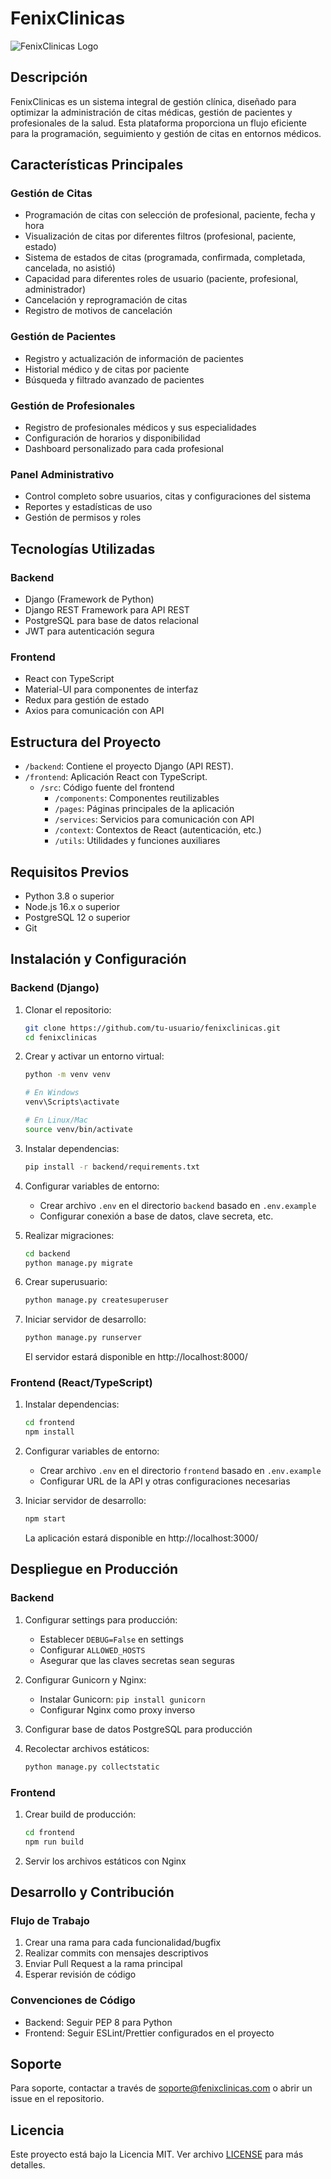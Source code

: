 # FenixClinicas

![FenixClinicas Logo](frontend/public/fenix_clinicas_logo.png)

## Descripción

FenixClinicas es un sistema integral de gestión clínica, diseñado para optimizar la administración de citas médicas, gestión de pacientes y profesionales de la salud. Esta plataforma proporciona un flujo eficiente para la programación, seguimiento y gestión de citas en entornos médicos.

## Características Principales

### Gestión de Citas
- Programación de citas con selección de profesional, paciente, fecha y hora
- Visualización de citas por diferentes filtros (profesional, paciente, estado)
- Sistema de estados de citas (programada, confirmada, completada, cancelada, no asistió)
- Capacidad para diferentes roles de usuario (paciente, profesional, administrador)
- Cancelación y reprogramación de citas
- Registro de motivos de cancelación

### Gestión de Pacientes
- Registro y actualización de información de pacientes
- Historial médico y de citas por paciente
- Búsqueda y filtrado avanzado de pacientes

### Gestión de Profesionales
- Registro de profesionales médicos y sus especialidades
- Configuración de horarios y disponibilidad
- Dashboard personalizado para cada profesional

### Panel Administrativo
- Control completo sobre usuarios, citas y configuraciones del sistema
- Reportes y estadísticas de uso
- Gestión de permisos y roles

## Tecnologías Utilizadas

### Backend
- Django (Framework de Python)
- Django REST Framework para API REST
- PostgreSQL para base de datos relacional
- JWT para autenticación segura

### Frontend
- React con TypeScript
- Material-UI para componentes de interfaz
- Redux para gestión de estado
- Axios para comunicación con API

## Estructura del Proyecto

- `/backend`: Contiene el proyecto Django (API REST).
- `/frontend`: Aplicación React con TypeScript.
  - `/src`: Código fuente del frontend
    - `/components`: Componentes reutilizables
    - `/pages`: Páginas principales de la aplicación
    - `/services`: Servicios para comunicación con API
    - `/context`: Contextos de React (autenticación, etc.)
    - `/utils`: Utilidades y funciones auxiliares

## Requisitos Previos

- Python 3.8 o superior
- Node.js 16.x o superior
- PostgreSQL 12 o superior
- Git

## Instalación y Configuración

### Backend (Django)

1. Clonar el repositorio:
   ```bash
   git clone https://github.com/tu-usuario/fenixclinicas.git
   cd fenixclinicas
   ```

2. Crear y activar un entorno virtual:
   ```bash
   python -m venv venv
   
   # En Windows
   venv\Scripts\activate
   
   # En Linux/Mac
   source venv/bin/activate
   ```

3. Instalar dependencias:
   ```bash
   pip install -r backend/requirements.txt
   ```

4. Configurar variables de entorno:
   - Crear archivo `.env` en el directorio `backend` basado en `.env.example`
   - Configurar conexión a base de datos, clave secreta, etc.

5. Realizar migraciones:
   ```bash
   cd backend
   python manage.py migrate
   ```

6. Crear superusuario:
   ```bash
   python manage.py createsuperuser
   ```

7. Iniciar servidor de desarrollo:
   ```bash
   python manage.py runserver
   ```
   El servidor estará disponible en http://localhost:8000/

### Frontend (React/TypeScript)

1. Instalar dependencias:
   ```bash
   cd frontend
   npm install
   ```

2. Configurar variables de entorno:
   - Crear archivo `.env` en el directorio `frontend` basado en `.env.example`
   - Configurar URL de la API y otras configuraciones necesarias

3. Iniciar servidor de desarrollo:
   ```bash
   npm start
   ```
   La aplicación estará disponible en http://localhost:3000/

## Despliegue en Producción

### Backend

1. Configurar settings para producción:
   - Establecer `DEBUG=False` en settings
   - Configurar `ALLOWED_HOSTS`
   - Asegurar que las claves secretas sean seguras

2. Configurar Gunicorn y Nginx:
   - Instalar Gunicorn: `pip install gunicorn`
   - Configurar Nginx como proxy inverso

3. Configurar base de datos PostgreSQL para producción

4. Recolectar archivos estáticos:
   ```bash
   python manage.py collectstatic
   ```

### Frontend

1. Crear build de producción:
   ```bash
   cd frontend
   npm run build
   ```

2. Servir los archivos estáticos con Nginx

## Desarrollo y Contribución

### Flujo de Trabajo

1. Crear una rama para cada funcionalidad/bugfix
2. Realizar commits con mensajes descriptivos
3. Enviar Pull Request a la rama principal
4. Esperar revisión de código

### Convenciones de Código

- Backend: Seguir PEP 8 para Python
- Frontend: Seguir ESLint/Prettier configurados en el proyecto

## Soporte

Para soporte, contactar a través de [soporte@fenixclinicas.com](mailto:soporte@fenixclinicas.com) o abrir un issue en el repositorio.

## Licencia

Este proyecto está bajo la Licencia MIT. Ver archivo [LICENSE](LICENSE) para más detalles.
